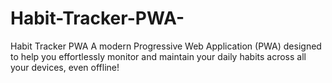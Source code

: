 # Habit-Tracker-PWA-
 Habit Tracker PWA  A modern Progressive Web Application (PWA) designed to help you effortlessly monitor and maintain your daily habits across all your devices, even offline!
